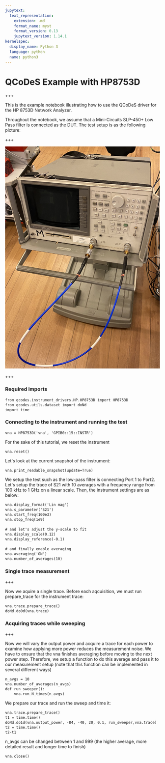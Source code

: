 ```yaml
---
jupytext:
  text_representation:
    extension: .md
    format_name: myst
    format_version: 0.13
    jupytext_version: 1.14.1
kernelspec:
  display_name: Python 3
  language: python
  name: python3
---
```


# QCoDeS Example with HP8753D

+++

This is the example notebook illustrating how to use the QCoDeS driver for the HP 8753D Network Analyzer.

Throughout the notebook, we assume that a Mini-Circuits SLP-450+ Low Pass filter is connected as the DUT. The test setup is as the following picture:

+++

![title](../files/HP8753D.png)

+++

### Required imports

```{code-cell} ipython3
from qcodes.instrument_drivers.HP.HP8753D import HP8753D
from qcodes.utils.dataset import doNd
import time
```

### Connecting to the instrument and running the test

```{code-cell} ipython3
vna = HP8753D('vna', 'GPIB0::15::INSTR')
```

For the sake of this tutorial, we reset the instrument

```{code-cell} ipython3
vna.reset()
```

Let's look at the current snapshot of the instrument:

```{code-cell} ipython3
vna.print_readable_snapshot(update=True)
```

We setup the test such as the low-pass filter is connecting Port 1 to Port2. Let's setup the trace of S21 with 10 averages with a frequency range from 100 kHz to 1 GHz on a linear scale. Then, the instrument settings are as below:

```{code-cell} ipython3
vna.display_format('Lin mag')
vna.s_parameter('S21')
vna.start_freq(100e3)
vna.stop_freq(1e9)

# and let's adjust the y-scale to fit
vna.display_scale(0.12)
vna.display_reference(-0.1)

# and finally enable averaging
vna.averaging('ON')
vna.number_of_averages(10)
```

### Single trace measurement

+++

Now we aquire a single trace. Before each aqcuisition, we must run prepare_trace for the instrument trace:

```{code-cell} ipython3
vna.trace.prepare_trace()
doNd.do0d(vna.trace)
```

### Acquiring traces while sweeping

+++

Now we will vary the output power and acquire a trace for each power to examine how applying more power reduces the measurement noise.
We have to ensure that the vna finishes averaging before moving to the next power step. Therefore, we setup a function to do this average and pass it to our measurement setup (note that this function can be implemented in several different ways)

```{code-cell} ipython3
n_avgs = 10
vna.number_of_averages(n_avgs)
def run_sweeper():
    vna.run_N_times(n_avgs)
```

We prepare our trace and run the sweep and time it:

```{code-cell} ipython3
vna.trace.prepare_trace()
t1 = time.time()
doNd.do1d(vna.output_power, -84, -40, 20, 0.1, run_sweeper,vna.trace)
t2 = time.time()
t2-t1
```

n_avgs can be changed between 1 and 999 (the higher average, more detailed result and longer time to finish)

```{code-cell} ipython3
vna.close()
```
